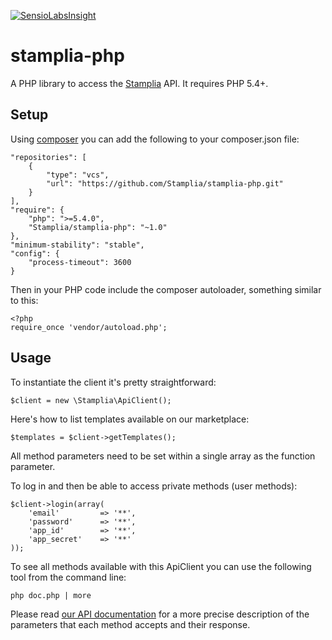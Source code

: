 [![SensioLabsInsight](https://insight.sensiolabs.com/projects/35802256-2d93-489b-bf26-42ef3880b209/big.png)](https://insight.sensiolabs.com/projects/35802256-2d93-489b-bf26-42ef3880b209)

stamplia-php
============

A PHP library to access the [Stamplia](https://stamplia.com) API. It requires PHP 5.4+.


Setup
-----

Using [composer](https://getcomposer.org) you can add the following to your composer.json file:

    "repositories": [
        {
            "type": "vcs",
            "url": "https://github.com/Stamplia/stamplia-php.git"
        }
    ],
    "require": {
        "php": ">=5.4.0",
        "Stamplia/stamplia-php": "~1.0"
    },
    "minimum-stability": "stable",
    "config": {
        "process-timeout": 3600
    }

Then in your PHP code include the composer autoloader, something similar to this:

    <?php
    require_once 'vendor/autoload.php';

Usage
-----

To instantiate the client it's pretty straightforward:

    $client = new \Stamplia\ApiClient();

Here's how to list templates available on our marketplace:

    $templates = $client->getTemplates();

All method parameters need to be set within a single array as the function parameter.

To log in and then be able to access private methods (user methods):
    
    $client->login(array(
        'email'         => '**',
        'password'      => '**',
        'app_id'        => '**',
        'app_secret'    => '**'
    ));

To see all methods available with this ApiClient you can use the following tool from the command line:

    php doc.php | more


Please read [our API documentation](http://doc-beta.stamplia.com/documentation/getting_started/) for a more precise description of the parameters 
that each method accepts and their response.

